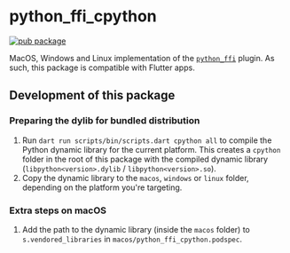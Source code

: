 # python_ffi_cpython

[![pub package](https://img.shields.io/pub/v/python_ffi_cpython.svg)](https://pub.dev/packages/python_ffi_cpython)

MacOS, Windows and Linux implementation of the [`python_ffi`](https://pub.dev/packages/python_ffi)
plugin. As such, this package is compatible with Flutter apps.

## Development of this package

### Preparing the dylib for bundled distribution

1. Run `dart run scripts/bin/scripts.dart cpython all` to compile the Python dynamic library for the
   current platform. This creates a `cpython` folder in the root of this package with the compiled
   dynamic library (`libpython<version>.dylib` / `libpython<version>.so`).
2. Copy the dynamic library to the `macos`, `windows` or `linux` folder, depending on the platform
   you're targeting.

### Extra steps on macOS

1. Add the path to the dynamic library (inside the `macos` folder) to `s.vendored_libraries`
   in `macos/python_ffi_cpython.podspec`.
